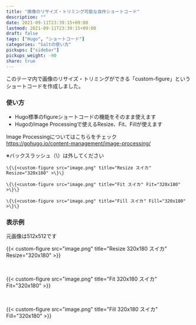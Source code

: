 ```yaml
---
title: "画像のリサイズ・トリミング可能な自作ショートコード"
description: ""
date: 2021-09-11T23:39:15+09:00
lastmod: 2021-09-11T23:39:15+09:00
draft: false
tags: ["Hugo", "ショートコード"]
categories: "Saltの使い方"
pickups: ["sidebar"]
pickups_weight: -90
share: true
---
```


このテーマ内で画像のリサイズ・トリミングができる「custom-figure」というショートコードを作成しました。

### 使い方
- Hugo標準のfigureショートコードの機能をそのまま使えます
- HugoのImage Processingで使えるResize、Fit、Fillが使えます

Image Processingについてはこちらをチェック  
https://gohugo.io/content-management/image-processing/


※バックスラッシュ（\）は外してください

```
\{\{<custom-figure src="image.png" title="Resize スイカ" Resize="320x180" >\}\}

\{\{<custom-figure src="image.png" title="Fit スイカ" Fit="320x180" >\}\}

\{\{<custom-figure src="image.png" title="Fill スイカ" Fill="320x180" >\}\}

```

### 表示例

元画像は512x512です

{{< custom-figure src="image.png" title="Resize 320x180 スイカ" Resize="320x180" >}}

<br>

{{< custom-figure src="image.png" title="Fit 320x180 スイカ" Fit="320x180" >}}

<br>

{{< custom-figure src="image.png" title="Fill 320x180 スイカ" Fill="320x180" >}}
